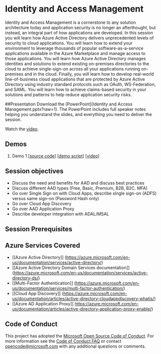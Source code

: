 # Identity and Access Management
Identity and Access Management is a cornerstone to any solution architecture today and application security is no longer an afterthought, but instead, an integral part of how applications are developed.  In this session you will learn how Azure Active Directory delivers unprecedented levels of security to cloud applications.  You will learn how to extend your environment to leverage thousands of popular software-as-a-service applications available in the Azure Marketplace and manage access to those applications.  You will learn how Azure Active Directory manages identities and solutions to extend existing on-premises directories to the cloud to achieve single-sign-on across all your applications running on-premises and in the cloud.  Finally, you will learn how to develop real-world line-of-business cloud applications that are protected by Azure Active Directory using industry standard protocols such as OAuth, WS-Federation, and SAML. You will learn how to achieve claims-based security in your solutions and patterns to help reduce application security risks.

##Presentation
Download the [PowerPoint](Identity and Access Management.pptx?raw=1).
The PowerPoint includes full speaker notes helping you understand the slides, and everything you need to deliver the session.

Watch the [video](https://gsiazurecoecontent.blob.core.windows.net/identity-and-access-management/todo.mp4).

## Demos
1. Demo 1
[[source code](https://github.com/GSIAzureCOE/Identity-and-Access-Management/blob/master/todo)]
[[demo script](https://github.com/GSIAzureCOE/Identity-and-Access-Management/blob/master/todo.docx)]
[[video](https://gsiazurecoecontent.blob.core.windows.net/identity-and-access-management/todo.mp4)]

## Session objectives
* Discuss the need and benefits for AAD and discuss best practices
* Discuss different AAD types (Free, Basic, Premium, B2B, B2C. MFA)
* Go over Single Sign on with Cloud Apps, describe single sign-on (ADFS) versus same sign-on (Password Hash only)
* Go over Cloud App Discovery
* Go over AAD Application Proxy
* Describe developer integration with ADAL/MSAL


## Session Prerequisites

## Azure Services Covered
* [[Azure Active Directory]] (https://azure.microsoft.com/en-us/documentation/services/active-directory/)
* [[Azure Active Directory Domain Services documentation]] (https://azure.microsoft.com/en-us/documentation/services/active-directory-ds/)
* [[Multi-Factor Authentication]] (https://azure.microsoft.com/en-us/documentation/services/multi-factor-authentication/)
* [[Cloud App Discovery]] (https://azure.microsoft.com/en-us/documentation/articles/active-directory-cloudappdiscovery-whatis/)
* [[Azure AD Application Proxy]] https://azure.microsoft.com/en-us/documentation/articles/active-directory-application-proxy-enable/)



## Code of Conduct

This project has adopted the [Microsoft Open Source Code of Conduct](https://opensource.microsoft.com/codeofconduct/). For more information see the [Code of Conduct FAQ](https://opensource.microsoft.com/codeofconduct/faq/) or contact [opencode@microsoft.com](mailto:opencode@microsoft.com) with any additional questions or comments.
